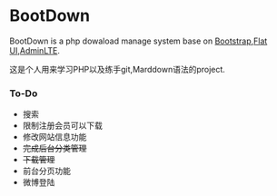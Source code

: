 # BootDown #

BootDown is a php dowaload manage system base on [Bootstrap](http://getbootstrap.com/),[Flat UI](http://designmodo.github.io/Flat-UI/),[AdminLTE](https://github.com/almasaeed2010/AdminLTE).

这是个人用来学习PHP以及练手git,Marddown语法的project.
### To-Do ###

* 搜索
* 限制注册会员可以下载
* 修改网站信息功能
* ~~完成后台分类管理~~
* ~~下载管理~~
* 前台分页功能
* 微博登陆
 

 
